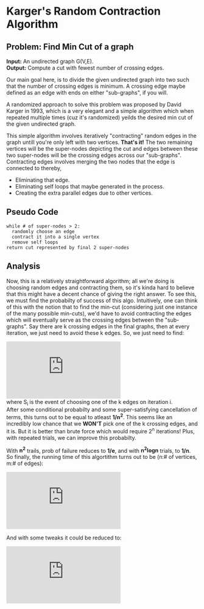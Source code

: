 # Karger's Random Contraction Algorithm

## Problem: Find Min Cut of a graph
**Input:** An undirected graph G(V,E).  
**Output:** Compute a cut with fewest number of crossing edges.  

Our main goal here, is to divide the given undirected graph into two such that the number of crossing edges is minimum.
A crossing edge maybe defined as an edge with ends on either "sub-graphs", if you will.

A randomized approach to solve this problem was proposed by David Karger in 1993, which is a very elegant and a simple algorithm
which when repeated multiple times (cuz it's randomized) yeilds the desired min cut of the given undirected graph.

This simple algorithm involves iteratively "contracting" random edges in the graph untill you're only left with two vertices.
__That's it!__ The two remaining vertices will be the super-nodes depicting the cut and edges between these two super-nodes will be the 
crossing edges across our "sub-graphs".
Contracting edges involves merging the two nodes that the edge is connected to thereby,
- Eliminating that edge.
- Eliminating self loops that maybe generated in the process.
- Creating the extra parallel edges due to other vertices.

## Pseudo Code
```
while # of super-nodes > 2:
  randomly choose an edge
  contract it into a single vertex
  remove self loops
return cut represented by final 2 super-nodes
```
## Analysis

Now, this is a relatively straightforward algorithm; all we're doing is choosing random edges and contracting them, so it's 
kinda hard to believe that this might have a decent chance of giving the right answer. To see this, we must find the probabilty
of success of this algo. 
Intuitively, one can think of this with the notion that to find the min-cut (considering just one instance of the many possible
min-cuts), we'd have to avoid contracting the edges which will eventually serve as the crossing edges between the "sub-graphs".
Say there are k crossing edges in the final graphs, then at every iteration, we just need to avoid these k edges.
So, we just need to find:  

![prob_eqn](http://latex.codecogs.com/gif.latex?%5Clarge%20P%28%5Cneg%20S_%7B1%7D%20%5Ccap%20%5Cneg%20S_%7B2%7D%20%5Ccap%20%5Cneg%20S_%7B3%7D%20%5Ccap%20...%29)  
where S<sub>i</sub> is the event of choosing one of the k edges on iteration i.  
After some conditional probabilty and some super-satisfying cancellation of terms, this turns out to be equal to atleast **1/n<sup>2</sup>**.
This seems like an incredibly low chance that we __WON'T__ pick one of the k crossing edges, and it is.
But it is better than brute force which would require 2<sup>n</sup> iterations! Plus, with repeated trials, we can improve this probabilty.

With **n<sup>2</sup>** trails, prob of failure reduces to **1/e**, and with **n<sup>2</sup>logn** trials, to **1/n**.  
So finally, the running time of this algortithm turns out to be (n:# of vertices, m:# of edges):  

![rtime1](http://latex.codecogs.com/gif.latex?%5Clarge%20O%28m%20%5Ccdot%20n%5E2%20%5Clog%20n%29)  

And with some tweaks it could be reduced to:  

![rtime2](http://latex.codecogs.com/gif.latex?%5Clarge%20O%28n%5E2%29)
